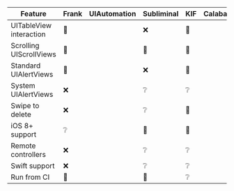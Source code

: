 | Feature | Frank | UIAutomation | Subliminal | KIF | Calabash |
|---------|-------|--------------|------------|-----|----------|
| UITableView interaction | 💚 | | ❌ | 💚 |
| Scrolling UIScrollViews | 💚 | | 💚 | 💚 |
| Standard UIAlertViews   | 💚 | | ❌ | 💚 |
| System UIAlertViews     | ❌ | | ❔ | ❔ |
| Swipe to delete         | ❌ | | ❔ | 💚 |
| iOS 8+ support          | ❔ | | 💚 | 💚 |
| Remote controllers      | ❌ | | ❔ | ❔ |
| Swift support           | ❌ | | ❔ | ❔ |
| Run from CI             | 💚 | | 💚 | ❔ |
